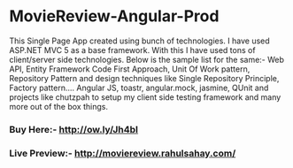 # MovieReview-Angular-Prod

This Single Page App created using bunch of technologies. I have used ASP.NET MVC 5 as a base framework. With this I have used tons of client/server side technologies. Below is the sample list for the same:-
Web API,
Entity Framework Code First Approach, 
Unit Of Work pattern, 
Repository Pattern and design techniques like Single Repository Principle, 
Factory pattern.... 
Angular JS,
toastr, 
angular.mock,
jasmine,
QUnit
and projects like chutzpah to setup my client side testing framework and many more out of the box things.

### Buy Here:- http://ow.ly/Jh4bI 

### Live Preview:- http://moviereview.rahulsahay.com/
